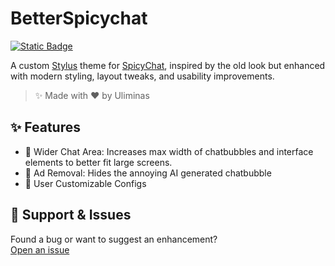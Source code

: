 # BetterSpicychat
[![Static Badge](https://img.shields.io/badge/Install_with-Stylus-green?style=for-the-badge&logoSize=auto)](https://github.com/uliminas/BetterSpicychat/raw/refs/heads/main/BetterSpicychat.user.css)

A custom [Stylus](https://github.com/stylus/stylus) theme for [SpicyChat](https://spicychat.ai), inspired by the old look but enhanced with modern styling, layout tweaks, and usability improvements.
> ✨ Made with ❤️ by Uliminas

## ✨ Features
- 💬 Wider Chat Area: Increases max width of chatbubbles and interface elements to better fit large screens.
- 🧼 Ad Removal: Hides the annoying AI generated chatbubble
- 🔧 User Customizable Configs

## 🧵 Support & Issues
Found a bug or want to suggest an enhancement?\
[Open an issue](https://github.com/uliminas/BetterSpicychat/issues)
